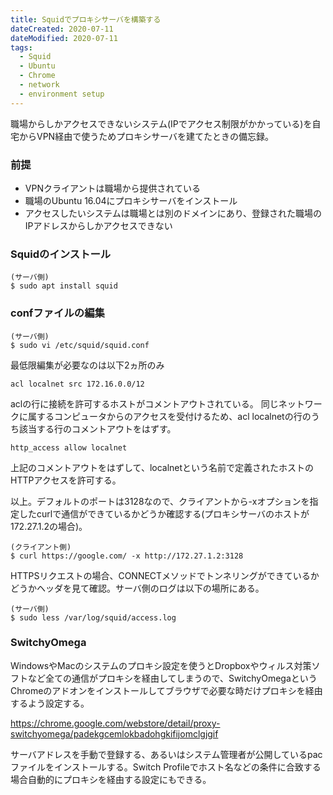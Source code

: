 ```yaml
---
title: Squidでプロキシサーバを構築する
dateCreated: 2020-07-11
dateModified: 2020-07-11
tags:
  - Squid
  - Ubuntu
  - Chrome
  - network
  - environment setup
---
```


職場からしかアクセスできないシステム(IPでアクセス制限がかかっている)を自宅からVPN経由で使うためプロキシサーバを建てたときの備忘録。


### 前提

- VPNクライアントは職場から提供されている
- 職場のUbuntu 16.04にプロキシサーバをインストール
- アクセスしたいシステムは職場とは別のドメインにあり、登録された職場のIPアドレスからしかアクセスできない


### Squidのインストール

```shell-session
(サーバ側)
$ sudo apt install squid
```

### confファイルの編集

```shell-session
(サーバ側)
$ sudo vi /etc/squid/squid.conf
```

最低限編集が必要なのは以下2ヵ所のみ

```
acl localnet src 172.16.0.0/12
```

aclの行に接続を許可するホストがコメントアウトされている。
同じネットワークに属するコンピュータからのアクセスを受付けるため、acl localnetの行のうち該当する行のコメントアウトをはずす。

```
http_access allow localnet
```

上記のコメントアウトをはずして、localnetという名前で定義されたホストのHTTPアクセスを許可する。

以上。デフォルトのポートは3128なので、クライアントから-xオプションを指定したcurlで通信ができているかどうか確認する(プロキシサーバのホストが172.27.1.2の場合)。

```
(クライアント側)
$ curl https://google.com/ -x http://172.27.1.2:3128
```

HTTPSリクエストの場合、CONNECTメソッドでトンネリングができているかどうかヘッダを見て確認。サーバ側のログは以下の場所にある。

```
(サーバ側)
$ sudo less /var/log/squid/access.log
```


### SwitchyOmega

WindowsやMacのシステムのプロキシ設定を使うとDropboxやウィルス対策ソフトなど全ての通信がプロキシを経由してしまうので、SwitchyOmegaというChromeのアドオンをインストールしてブラウザで必要な時だけプロキシを経由するよう設定する。

https://chrome.google.com/webstore/detail/proxy-switchyomega/padekgcemlokbadohgkifijomclgjgif

サーバアドレスを手動で登録する、あるいはシステム管理者が公開しているpacファイルをインストールする。Switch Profileでホスト名などの条件に合致する場合自動的にプロキシを経由する設定にもできる。
